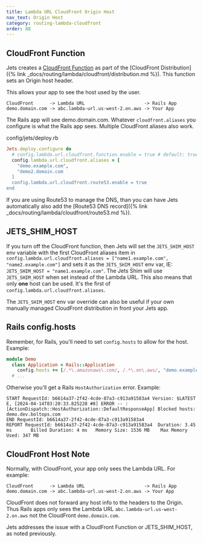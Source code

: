 ```yaml
---
title: Lambda URL CloudFront Origin Host
nav_text: Origin Host
category: routing-lambda-cloudfront
order: 88
---
```


## CloudFront Function

Jets creates a [CloudFront Function](https://docs.aws.amazon.com/AWSCloudFormation/latest/UserGuide/aws-resource-cloudfront-function.html#aws-resource-cloudfront-function-return-values) as part of the [CloudFront Distribution]({% link _docs/routing/lambda/cloudfront/distribution.md %}).  This function sets an Origin host header.

This allows your app to see the host used by the user.

    CloudFront      -> Lambda URL                      -> Rails App
    demo.domain.com -> abc.lambda-url.us-west-2.on.aws -> Your App

The Rails app will see demo.domain.com. Whatever `cloudfront.aliases` you configure is what the Rails app sees. Multiple CloudFront aliases also work.

config/jets/deploy.rb

```ruby
Jets.deploy.configure do
  # config.lambda.url.cloudfront.function.enable = true # default: true
  config.lambda.url.cloudfront.aliases = [
    "demo.example.com",
    "demo2.domain.com
  ]
  config.lambda.url.cloudfront.route53.enable = true
end
```

If you are using Route53 to manage the DNS, than you can have Jets automatically also add the [Route53 DNS record]({% link _docs/routing/lambda/cloudfront/route53.md %}).

## JETS_SHIM_HOST

If you turn off the CloudFront function, then Jets will set the `JETS_SHIM_HOST` env variable with the first CloudFront aliases item in `config.lambda.url.cloudfront.aliases = ["name1.example.com", "name2.example.com"]` and sets it as the `JETS_SHIM_HOST` env var, IE: `JETS_SHIM_HOST = "name1.example.com"`. The Jets Shim will use `JETS_SHIM_HOST` when set instead of the Lambda URL.  This also means that only **one** host can be used. It's the first of `config.lambda.url.cloudfront.aliases`.

The `JETS_SHIM_HOST` env var override can also be useful if your own manually managed CloudFront distribution in front your Jets app.

## Rails config.hosts

Remember, for Rails, you'll need to set `config.hosts` to allow for the host. Example:

```ruby
module Demo
  class Application < Rails::Application
    config.hosts += [/.*\.amazonaws\.com/, /.*\.on\.aws/, "demo.example.com", "demo2.example.com"]
  # ...
```

Otherwise you'll get a Rails `HostAuthorization` error. Example:

    START RequestId: b6614a37-2f42-4cde-87a3-c913a91583a4 Version: $LATEST
    E, [2024-04-14T03:20:33.825228 #8] ERROR -- : [ActionDispatch::HostAuthorization::DefaultResponseApp] Blocked hosts: demo.dev.boltops.com
    END RequestId: b6614a37-2f42-4cde-87a3-c913a91583a4
    REPORT RequestId: b6614a37-2f42-4cde-87a3-c913a91583a4  Duration: 3.45 ms       Billed Duration: 4 ms   Memory Size: 1536 MB    Max Memory Used: 347 MB

## CloudFront Host Note

Normally, with CloudFront, your app only sees the Lambda URL. For example:

    CloudFront      -> Lambda URL                      -> Rails App
    demo.domain.com -> abc.lambda-url.us-west-2.on.aws -> Your App

CloudFront does not forward any host info to the headers to the Origin. Thus Rails apps only sees the Lambda URL `abc.lambda-url.us-west-2.on.aws` not the CloudFront `demo.domain.com`.

Jets addresses the issue with a CloudFront Function or JETS_SHIM_HOST, as noted previously.